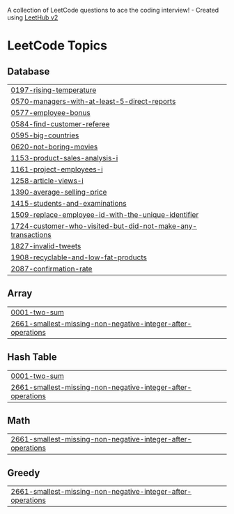 A collection of LeetCode questions to ace the coding interview! - Created using [LeetHub v2](https://github.com/arunbhardwaj/LeetHub-2.0)
<!---LeetCode Topics Start-->
# LeetCode Topics
## Database
|  |
| ------- |
| [0197-rising-temperature](https://github.com/HarshitaSindhu/sql_queries/tree/master/0197-rising-temperature) |
| [0570-managers-with-at-least-5-direct-reports](https://github.com/HarshitaSindhu/sql_queries/tree/master/0570-managers-with-at-least-5-direct-reports) |
| [0577-employee-bonus](https://github.com/HarshitaSindhu/sql_queries/tree/master/0577-employee-bonus) |
| [0584-find-customer-referee](https://github.com/HarshitaSindhu/sql_queries/tree/master/0584-find-customer-referee) |
| [0595-big-countries](https://github.com/HarshitaSindhu/sql_queries/tree/master/0595-big-countries) |
| [0620-not-boring-movies](https://github.com/HarshitaSindhu/sql_queries/tree/master/0620-not-boring-movies) |
| [1153-product-sales-analysis-i](https://github.com/HarshitaSindhu/sql_queries/tree/master/1153-product-sales-analysis-i) |
| [1161-project-employees-i](https://github.com/HarshitaSindhu/sql_queries/tree/master/1161-project-employees-i) |
| [1258-article-views-i](https://github.com/HarshitaSindhu/sql_queries/tree/master/1258-article-views-i) |
| [1390-average-selling-price](https://github.com/HarshitaSindhu/sql_queries/tree/master/1390-average-selling-price) |
| [1415-students-and-examinations](https://github.com/HarshitaSindhu/sql_queries/tree/master/1415-students-and-examinations) |
| [1509-replace-employee-id-with-the-unique-identifier](https://github.com/HarshitaSindhu/sql_queries/tree/master/1509-replace-employee-id-with-the-unique-identifier) |
| [1724-customer-who-visited-but-did-not-make-any-transactions](https://github.com/HarshitaSindhu/sql_queries/tree/master/1724-customer-who-visited-but-did-not-make-any-transactions) |
| [1827-invalid-tweets](https://github.com/HarshitaSindhu/sql_queries/tree/master/1827-invalid-tweets) |
| [1908-recyclable-and-low-fat-products](https://github.com/HarshitaSindhu/sql_queries/tree/master/1908-recyclable-and-low-fat-products) |
| [2087-confirmation-rate](https://github.com/HarshitaSindhu/sql_queries/tree/master/2087-confirmation-rate) |
## Array
|  |
| ------- |
| [0001-two-sum](https://github.com/HarshitaSindhu/sql_queries/tree/master/0001-two-sum) |
| [2661-smallest-missing-non-negative-integer-after-operations](https://github.com/HarshitaSindhu/sql_queries/tree/master/2661-smallest-missing-non-negative-integer-after-operations) |
## Hash Table
|  |
| ------- |
| [0001-two-sum](https://github.com/HarshitaSindhu/sql_queries/tree/master/0001-two-sum) |
| [2661-smallest-missing-non-negative-integer-after-operations](https://github.com/HarshitaSindhu/sql_queries/tree/master/2661-smallest-missing-non-negative-integer-after-operations) |
## Math
|  |
| ------- |
| [2661-smallest-missing-non-negative-integer-after-operations](https://github.com/HarshitaSindhu/sql_queries/tree/master/2661-smallest-missing-non-negative-integer-after-operations) |
## Greedy
|  |
| ------- |
| [2661-smallest-missing-non-negative-integer-after-operations](https://github.com/HarshitaSindhu/sql_queries/tree/master/2661-smallest-missing-non-negative-integer-after-operations) |
<!---LeetCode Topics End-->